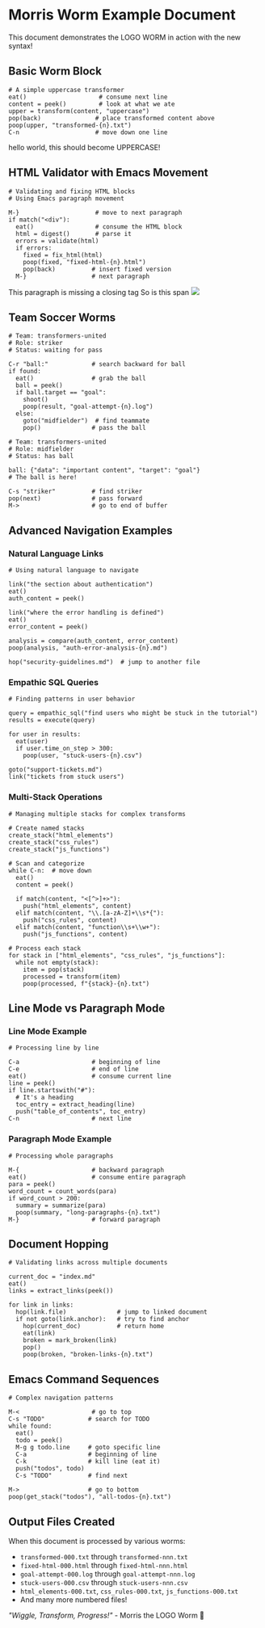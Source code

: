 # Morris Worm Example Document

This document demonstrates the LOGO WORM in action with the new syntax!

## Basic Worm Block

```worm simple-transformer (active, line-mode)
# A simple uppercase transformer
eat()                    # consume next line
content = peek()         # look at what we ate
upper = transform(content, "uppercase")
pop(back)               # place transformed content above
poop(upper, "transformed-{n}.txt")
C-n                     # move down one line
```

hello world, this should become UPPERCASE!

## HTML Validator with Emacs Movement

```worm html-fixer (scanning, paragraph-mode)
# Validating and fixing HTML blocks
# Using Emacs paragraph movement

M-}                     # move to next paragraph
if match("<div"):
  eat()                 # consume the HTML block
  html = digest()       # parse it
  errors = validate(html)
  if errors:
    fixed = fix_html(html)
    poop(fixed, "fixed-html-{n}.html")
    pop(back)          # insert fixed version
  M-}                  # next paragraph
```

<div>
  <p>This paragraph is missing a closing tag
  <span>So is this span
  <img src="test.jpg">
</div>

## Team Soccer Worms

```worm striker (active, emacs-mode)
# Team: transformers-united
# Role: striker
# Status: waiting for pass

C-r "ball:"            # search backward for ball
if found:
  eat()                # grab the ball
  ball = peek()
  if ball.target == "goal":
    shoot()
    poop(result, "goal-attempt-{n}.log")
  else:
    goto("midfielder")  # find teammate
    pop()              # pass the ball
```

```worm midfielder (active, emacs-mode)  
# Team: transformers-united
# Role: midfielder
# Status: has ball

ball: {"data": "important content", "target": "goal"}
# The ball is here!

C-s "striker"          # find striker
pop(next)              # pass forward
M->                    # go to end of buffer
```

## Advanced Navigation Examples

### Natural Language Links

```worm semantic-navigator (exploring, nl-mode)
# Using natural language to navigate

link("the section about authentication")
eat()
auth_content = peek()

link("where the error handling is defined")
eat()
error_content = peek()

analysis = compare(auth_content, error_content)
poop(analysis, "auth-error-analysis-{n}.md")

hop("security-guidelines.md")  # jump to another file
```

### Empathic SQL Queries

```worm data-analyst (querying, sql-mode)
# Finding patterns in user behavior

query = empathic_sql("find users who might be stuck in the tutorial")
results = execute(query)

for user in results:
  eat(user)
  if user.time_on_step > 300:
    poop(user, "stuck-users-{n}.csv")
  
goto("support-tickets.md")
link("tickets from stuck users")
```

### Multi-Stack Operations

```worm stack-juggler (processing, stack-mode)
# Managing multiple stacks for complex transforms

# Create named stacks
create_stack("html_elements")
create_stack("css_rules")
create_stack("js_functions")

# Scan and categorize
while C-n:  # move down
  eat()
  content = peek()
  
  if match(content, "<[^>]+>"):
    push("html_elements", content)
  elif match(content, "\\.[a-zA-Z]+\\s*{"):
    push("css_rules", content)
  elif match(content, "function\\s+\\w+"):
    push("js_functions", content)
    
# Process each stack
for stack in ["html_elements", "css_rules", "js_functions"]:
  while not empty(stack):
    item = pop(stack)
    processed = transform(item)
    poop(processed, f"{stack}-{n}.txt")
```

## Line Mode vs Paragraph Mode

### Line Mode Example

```worm line-processor (active, line-mode)
# Processing line by line

C-a                    # beginning of line
C-e                    # end of line
eat()                  # consume current line
line = peek()
if line.startswith("#"):
  # It's a heading
  toc_entry = extract_heading(line)
  push("table_of_contents", toc_entry)
C-n                    # next line
```

### Paragraph Mode Example

```worm paragraph-processor (active, paragraph-mode)
# Processing whole paragraphs

M-{                    # backward paragraph
eat()                  # consume entire paragraph
para = peek()
word_count = count_words(para)
if word_count > 200:
  summary = summarize(para)
  poop(summary, "long-paragraphs-{n}.txt")
M-}                    # forward paragraph
```

## Document Hopping

```worm cross-doc-validator (hopping, multi-doc)
# Validating links across multiple documents

current_doc = "index.md"
eat()
links = extract_links(peek())

for link in links:
  hop(link.file)              # jump to linked document
  if not goto(link.anchor):   # try to find anchor
    hop(current_doc)          # return home
    eat(link)
    broken = mark_broken(link)
    pop()
    poop(broken, "broken-links-{n}.txt")
```

## Emacs Command Sequences

```worm emacs-master (navigating, emacs-mode)
# Complex navigation patterns

M-<                    # go to top
C-s "TODO"            # search for TODO
while found:
  eat()
  todo = peek()
  M-g g todo.line     # goto specific line
  C-a                 # beginning of line
  C-k                 # kill line (eat it)
  push("todos", todo)
  C-s "TODO"          # find next

M->                   # go to bottom
poop(get_stack("todos"), "all-todos-{n}.txt")
```

## Output Files Created

When this document is processed by various worms:
- `transformed-000.txt` through `transformed-nnn.txt`
- `fixed-html-000.html` through `fixed-html-nnn.html`
- `goal-attempt-000.log` through `goal-attempt-nnn.log`
- `stuck-users-000.csv` through `stuck-users-nnn.csv`
- `html_elements-000.txt`, `css_rules-000.txt`, `js_functions-000.txt`
- And many more numbered files!

*"Wiggle, Transform, Progress!"* - Morris the LOGO Worm 🐛 